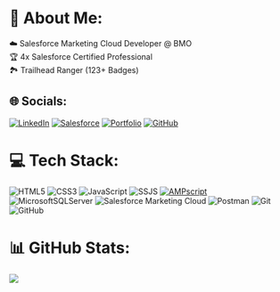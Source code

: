 # 💫 About Me:
☁️ Salesforce Marketing Cloud Developer @ BMO<br>🏆 4x Salesforce Certified Professional<br> 🏞️ Trailhead Ranger (123+ Badges)

## 🌐 Socials:

[![LinkedIn](https://custom-icon-badges.demolab.com/badge/LinkedIn-0A66C2?logo=linkedin-white&logoColor=fff)](https://www.linkedin.com/in/d7chau/) [![Salesforce](https://img.shields.io/badge/Salesforce-00A1E0.svg?logo=Salesforce&logoColor=white)](https://www.salesforce.com/trailblazer/d7chau) [![Portfolio](https://img.shields.io/badge/Portfolio_Site-F24E1E?logo=svelte&logoColor=white)](https://dennischau.com/) [![GitHub](https://img.shields.io/badge/GitHub-%23121011.svg?logo=github&logoColor=white)](https://github.com/d7chau)


# 💻 Tech Stack:
![HTML5](https://img.shields.io/badge/html5-%23E34F26.svg?style=for-the-badge&logo=html5&logoColor=white) ![CSS3](https://img.shields.io/badge/css3-%231572B6.svg?style=for-the-badge&logo=css3&logoColor=white) ![JavaScript](https://img.shields.io/badge/javascript-%23323330.svg?style=for-the-badge&logo=javascript&logoColor=%23F7DF1E) ![SSJS](https://img.shields.io/badge/SSJS-FF8800?style=for-the-badge&logo=Cloudflare&logoColor=white) [![AMPscript](https://img.shields.io/badge/AMPscript-005AF0?style=for-the-badge&logo=amp&logoColor=white)](#) ![MicrosoftSQLServer](https://custom-icon-badges.demolab.com/badge/Microsoft%20SQL%20Server-CC2927?style=for-the-badge&logo=mssqlserver-white&logoColor=white) ![Salesforce Marketing Cloud](https://img.shields.io/badge/Salesforce_Marketing_Cloud-00A1E0?style=for-the-badge&logo=Salesforce&logoColor=FFFFFF) ![Postman](https://img.shields.io/badge/Postman-FF6C37?style=for-the-badge&logo=postman&logoColor=white) ![Git](https://img.shields.io/badge/git-%23F05033.svg?style=for-the-badge&logo=git&logoColor=white) ![GitHub](https://img.shields.io/badge/github-%23121011.svg?style=for-the-badge&logo=github&logoColor=white)
# 📊 GitHub Stats:
![](https://nirzak-streak-stats.vercel.app/?user=d7chau&theme=dark&hide_border=false)
